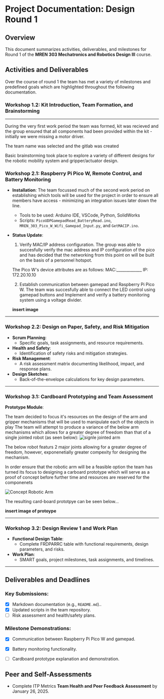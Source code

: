 # Project Documentation: Design Round 1

## Overview

This document summarizes activities, deliverables, and milestones for Round 1 of the **MREN 303 Mechatronics and Robotics Design III** course.


## Activities and Deliverables

Over the course of round 1 the team has met a variety of milestones and predefined goals which are highlighted throughout the following documentation.

### Workshop 1.2: Kit Introduction, Team Formation, and Brainstorming
---
During the very first work period the team was formed, kit was recieved and the group ensured that all components had been provided within the kit - initially we were missing a motor driver.

The team name was selected and the gitlab was created

Basic brainstorming took place to explore a variety of different designs for the robotic mobility system and gripper/actuator design.


### Workshop 2.1: Raspberry Pi Pico W, Remote Control, and Battery Monitoring
- **Installation**:
The team focussed much of the second work period on establishing which tools will be used for the project in order to ensure all members have access - minimizing an integration issues later down the line. 
  - Tools to be used: Arduino IDE, VSCode, Python, SolidWorks
  - Scripts: `PicoUDPGamepadRead_BatteryRead.ino`, `MREN_303_Pico_W_Wifi_Gamepad_Input.py`, and `GetMACIP.ino`.
- **Status Update**:
  1. Verify MAC/IP address configuration.
  The group was able to succesfully verify the mac address and IP configuration  of the pico and has decided that the networking from this point on will be built on the basis of a personnel hotspot.
    
    The Pico W's device attributes are as follows:
    MAC:_____________
    IP: 172.20.10.10

  2. Establish communication between gamepad and Raspberry Pi Pico W. The team was succesfully able to connect the LED control using gamepad buttons and Implement and verify a battery monitoring system using a voltage divider.

    __insert image__

---
### Workshop 2.2: Design on Paper, Safety, and Risk Mitigation
- **Scrum Planning**:
  - Specific goals, task assignments, and resource requirements.
- **Health and Safety**:
  - Identification of safety risks and mitigation strategies.
- **Risk Management**:
  - A risk assessment matrix documenting likelihood, impact, and response plans.
- **Design Sketches**:
  - Back-of-the-envelope calculations for key design parameters.

---

### Workshop 3.1: Cardboard Prototyping and Team Assessment
**Prototype Module**:

The team decided to focus it's resources on the design of the arm and gripper mechanisms that will be used to manipulate each of the objects in play
  The team will attempt to produce a variance of the below arm mechanisms which allows for a greater degree of freedom than that of a single jointed robot (as seen below): 
  ![signle jointed arm](https://cdn.numerade.com/ask_images/bb75a4997d7d477c8ea338751b5d9520.jpg)

The below robot featurs 2 major joints allowing for a greater degree of freedom, however, exponenetially greater compexity for designing the mechanism.

In order ensure that the robotic arm will be a feasible option the team has turned its focus to designing a carboard prototype which will serve as a proof of concept before further time and resources are reserved for the componenets

![Concept Robotic Arm](https://i.etsystatic.com/18279136/r/il/e8f6a8/4705720755/il_1588xN.4705720755_m8mh.jpg)

The resulting card-board prototpye can be seen below...

**insert image of protoype**

---

### Workshop 3.2: Design Review 1 and Work Plan
- **Functional Design Table**:
  - Complete FRDPARRC table with functional requirements, design parameters, and risks.
- **Work Plan**:
  - SMART goals, project milestones, task assignments, and timelines.

---

## Deliverables and Deadlines

### Key Submissions:
- [x] Markdown documentation (e.g., `README.md`)..
- [x] Updated scripts in the team repository.
- [ ] Risk assessment and health/safety plans.

### Milestone Demonstrations:
- [x] Communication between Raspberry Pi Pico W and gamepad.
- [x] Battery monitoring functionality.
- [ ] Cardboard prototype explanation and demonstration.




## Peer and Self-Assessments
- Complete ITP Metrics **Team Health and Peer Feedback Assessment** by January 26, 2025.


